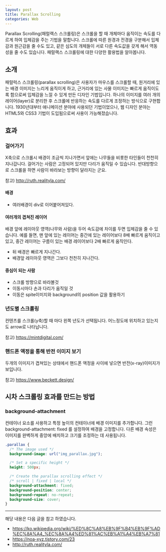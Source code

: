 ```yaml
---
layout: post
title: Parallax Scrolling
categories: Web
---
```


Parallax Scrolling(패럴랙스 스크롤링)은 스크롤을 할 때 개체마다 움직이는 속도를 다르게 하여 입체감을 주는 기법을 말합니다. 스크롤에 따른 원경과 전경을 구분해서 입체감과 원근감을 줄 수도 있고, 같은 심도의 개체들이 서로 다른 속도값을 갖게 해서 역동성을 줄 수도 있습니다. 패럴랙스 스크롤링에 대한 다양한 활용법을 알아봅니다.

## 소개

패럴럭스 스크롤링(parallax scrolling)은 사용자가 마우스를 스크롤할 때, 원거리에 있는 배경 이미지는 느리게 움직이게 하고, 근거리에 있는 사물 이미지는 빠르게 움직이도록 함으로써 입체감을 느낄 수 있게 만든 디자인 기법입니다. 하나의 이미지를 여러 개의 레이어(layer)로 분리한 후 스크롤에 반응하는 속도를 다르게 조정하는 방식으로 구현합니다. 1930년대부터 애니메이션 분야에 사용되던 기법이었으나, 웹 디자인 분야는 HTML5와 CSS3 기법이 도입됨으로써 사용이 가능해졌습니다.

## 효과

### 걸어가기

X축으로 스크롤시 배경이 조금씩 지나가면서 앞에는 나무들을 비롯한 타인들이 천천히 지나갑니다. 걸어가는 사람은 고정되어 있지만 다리가 움직일 수 있습니다. 반대방향으로 스크롤을 하면 사람이 바라보는 방향이 달라지는 군요.

참고) http://ruth.realityla.com/

#### 배경

- 여러배경이 div로 이어붙어져있다.

#### 여러개의 겹쳐진 레이어

배경 앞에 레이아웃 영역(나무와 사람)을 두어 속도감에 차이를 두면 입체감을 줄 수 있습니다. 예를 들면, 맨 앞에 있는 레이어는 중간에 있는 레이어보다 8배 빠르게 움직이고 있고, 중간 레이어는 구름이 있는 배경 레이어보다 2배 빠르게 움직인다.

- 뒤 배경은 빠르게 지나간다.
- 배경앞 레이아웃 영역은 그보다 천천히 지나간다.

#### 중심이 되는 사람

- 스크롤 방향으로 바라볼것
- 이동시마다 손과 다리가 움직일 것
- 이동은 spite이미지와 background의 position 값을 활용하기

### 년도별 스크롤링

컨텐츠를 스크롤(y축)할 때 마다 왼쪽 년도가 선택됩니다. 어느정도에 위치하고 있는지도 arrow로 나타납니다.

참고) https://mintdigital.com/

### 핸드폰 액정을 통해 반전 이미지 보기

두개의 이미지가 겹쳐있는 상태에서 핸드폰 액정을 사이에 넣으면 반전(x-ray)이미지가 보입니다.

참고) https://www.beckett.design/

## 시차 스크롤링 효과를 만드는 방법

### background-attachment

컨테이너 요소를 사용하고 특정 높이의 컨테이너에 배경 이미지를 추가합니다. 그런 background-attachment: fixed 를 설정하여 배경을 고정합니다. 다른 배경 속성은 이미지를 완벽하게 중앙에 배치하고 크기를 조정하는 데 사용됩니다.

```css
.parallax {
  /* The image used */
  background-image: url("img_parallax.jpg");

  /* Set a specific height */
  height: 500px;

  /* Create the parallax scrolling effect */
  /* scroll | fixed | local */
  background-attachment: fixed; 
  background-position: center;
  background-repeat: no-repeat;
  background-size: cover;
}
```

---

해당 내용은 다음 글을 참고 하였습니다.

- https://ko.wikipedia.org/wiki/%ED%8C%A8%EB%9F%B4%EB%9F%AD%EC%8A%A4_%EC%8A%A4%ED%81%AC%EB%A1%A4%EB%A7%81
- https://noa-xyz.tistory.com/23
- http://ruth.realityla.com/
